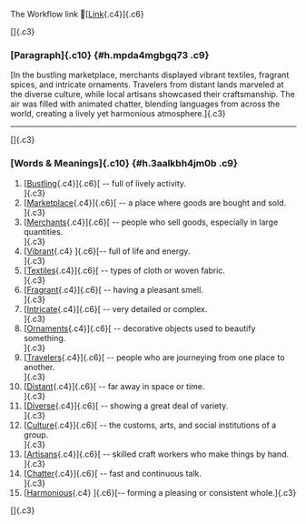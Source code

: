 The Workflow link
👏[[Link](https://www.google.com/url?q=http://www.google.com&sa=D&source=editors&ust=1757877998983612&usg=AOvVaw3zKMTY00vlvne54js9oisp){.c4}]{.c6}

[]{.c3}

### [Paragraph]{.c10} {#h.mpda4mgbgq73 .c9}

[In the bustling marketplace, merchants displayed vibrant textiles,
fragrant spices, and intricate ornaments. Travelers from distant lands
marveled at the diverse culture, while local artisans showcased their
craftsmanship. The air was filled with animated chatter, blending
languages from across the world, creating a lively yet harmonious
atmosphere.]{.c3}

------------------------------------------------------------------------

[]{.c3}

### [Words & Meanings]{.c10} {#h.3aalkbh4jm0b .c9}

1.  [[Bustling](https://www.google.com/url?q=http://www.google.com&sa=D&source=editors&ust=1757877998984361&usg=AOvVaw3GoJrtj6iLrsbZyZof6mZv){.c4}]{.c6}[ --
    full of lively activity.\
    ]{.c3}
2.  [[Marketplace](https://www.google.com/url?q=http://www.google.com&sa=D&source=editors&ust=1757877998984506&usg=AOvVaw0ylhWhZCrj6fAp3X6Ej6Ne){.c4}]{.c6}[ --
    a place where goods are bought and sold.\
    ]{.c3}
3.  [[Merchants](https://www.google.com/url?q=http://www.google.com&sa=D&source=editors&ust=1757877998984649&usg=AOvVaw24p6I1gr6KOKMvfaPv32vy){.c4}]{.c6}[ --
    people who sell goods, especially in large quantities.\
    ]{.c3}
4.  [[Vibrant](https://www.google.com/url?q=http://www.google.com&sa=D&source=editors&ust=1757877998984822&usg=AOvVaw3CnX8T7tV9ZE0diWpL-hum){.c4}
    ]{.c6}[-- full of life and energy.\
    ]{.c3}
5.  [[Textiles](https://www.google.com/url?q=http://www.google.com&sa=D&source=editors&ust=1757877998984961&usg=AOvVaw1V-9fOvOr_6kjPL1ivPv-Z){.c4}]{.c6}[ --
    types of cloth or woven fabric.\
    ]{.c3}
6.  [[Fragrant](https://www.google.com/url?q=http://www.google.com&sa=D&source=editors&ust=1757877998985086&usg=AOvVaw0C43yhrIqDZooZw6A82hv0){.c4}]{.c6}[ --
    having a pleasant smell.\
    ]{.c3}
7.  [[Intricate](https://www.google.com/url?q=http://www.google.com&sa=D&source=editors&ust=1757877998985184&usg=AOvVaw3654GAVdmi9lnfLpz-C3sG){.c4}]{.c6}[ --
    very detailed or complex.\
    ]{.c3}
8.  [[Ornaments](https://www.google.com/url?q=http://www.google.com&sa=D&source=editors&ust=1757877998985286&usg=AOvVaw2H_Tmb66GhHIWwPuyocCjb){.c4}]{.c6}[ --
    decorative objects used to beautify something.\
    ]{.c3}
9.  [[Travelers](https://www.google.com/url?q=http://www.google.com&sa=D&source=editors&ust=1757877998985413&usg=AOvVaw1PUBnYzXg8T1OEYUtC6QG4){.c4}]{.c6}[ --
    people who are journeying from one place to another.\
    ]{.c3}
10. [[Distant](https://www.google.com/url?q=http://www.google.com&sa=D&source=editors&ust=1757877998985542&usg=AOvVaw37ejdMIxEluQxmwO04Qj8a){.c4}]{.c6}[ --
    far away in space or time.\
    ]{.c3}
11. [[Diverse](https://www.google.com/url?q=http://www.google.com&sa=D&source=editors&ust=1757877998985688&usg=AOvVaw311iY8QhssLmLbXPNtIxnX){.c4}]{.c6}[ --
    showing a great deal of variety.\
    ]{.c3}
12. [[Culture](https://www.google.com/url?q=http://www.google.com&sa=D&source=editors&ust=1757877998985798&usg=AOvVaw0nC2yDN57DgxOgA4S-o7Bk){.c4}]{.c6}[ --
    the customs, arts, and social institutions of a group.\
    ]{.c3}
13. [[Artisans](https://www.google.com/url?q=http://www.google.com&sa=D&source=editors&ust=1757877998985941&usg=AOvVaw3MxRuCZ_RMc71pQ1RD1yu0){.c4}]{.c6}[ --
    skilled craft workers who make things by hand.\
    ]{.c3}
14. [[Chatter](https://www.google.com/url?q=http://www.google.com&sa=D&source=editors&ust=1757877998986104&usg=AOvVaw0VZanNe7TbNM6sZLT4a909){.c4}]{.c6}[ --
    fast and continuous talk.\
    ]{.c3}
15. [[Harmonious](https://www.google.com/url?q=http://www.google.com&sa=D&source=editors&ust=1757877998986228&usg=AOvVaw2gLMbIpPeEbxqbcFnQPZBJ){.c4}
    ]{.c6}[-- forming a pleasing or consistent whole.]{.c3}

[]{.c3}
